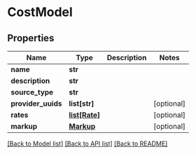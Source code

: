 # CostModel

## Properties
Name | Type | Description | Notes
------------ | ------------- | ------------- | -------------
**name** | **str** |  | 
**description** | **str** |  | 
**source_type** | **str** |  | 
**provider_uuids** | **list[str]** |  | [optional] 
**rates** | [**list[Rate]**](Rate.md) |  | [optional] 
**markup** | [**Markup**](Markup.md) |  | [optional] 

[[Back to Model list]](../README.md#documentation-for-models) [[Back to API list]](../README.md#documentation-for-api-endpoints) [[Back to README]](../README.md)


